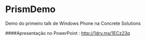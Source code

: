 # PrismDemo
Demo do primeiro talk de Windows Phone na Concrete Solutions

####Apresentação no PowerPoint : http://1drv.ms/1ECz23q
